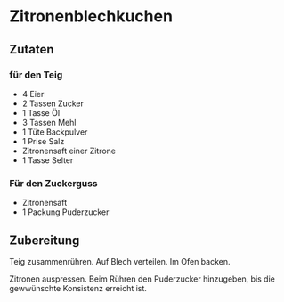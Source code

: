 # Zitronenblechkuchen

## Zutaten
### für den Teig 
 - 4 Eier
 - 2 Tassen Zucker
 - 1 Tasse Öl
 - 3 Tassen Mehl
 - 1 Tüte Backpulver
 - 1 Prise Salz
 - Zitronensaft einer Zitrone
 - 1 Tasse Selter

### Für den Zuckerguss
 - Zitronensaft
 - 1 Packung Puderzucker

## Zubereitung
Teig zusammenrühren. Auf Blech verteilen. 
Im Ofen backen.

Zitronen auspressen. 
Beim Rühren den Puderzucker hinzugeben, bis die gewwünschte Konsistenz erreicht ist. 
